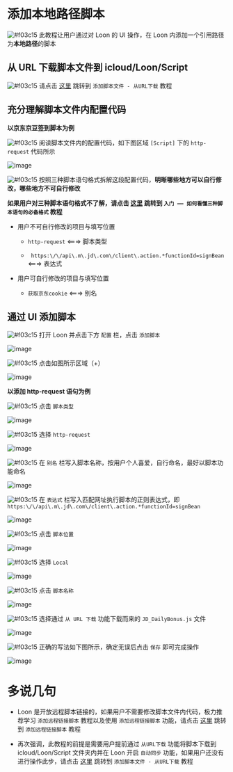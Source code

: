 # 添加本地路径脚本

![#f03c15](https://placehold.it/15/f03c15/000000?text=+) 此教程让用户通过对 Loon 的 UI 操作，在 Loon 内添加一个引用路径为**本地路径**的脚本

## 从 URL 下载脚本文件到 icloud/Loon/Script

![#f03c15](https://placehold.it/15/f03c15/000000?text=+) 请点击 [这里](https://github.com/chiupam/tutorial/blob/master/Loon/Plus/Download_From_URL.md) 跳转到 `添加脚本文件 - 从URL下载` 教程

## 充分理解脚本文件内配置代码

**以京东京豆签到脚本为例**

![#f03c15](https://placehold.it/15/f03c15/000000?text=+) 阅读脚本文件内的配置代码，如下图区域 `[Script]` 下的 `http-request` 代码所示

![image](https://raw.githubusercontent.com/TiyNa/LoonManualimg/main/Plus/JD-DailyBonus_http-request.jpg)

![#f03c15](https://placehold.it/15/f03c15/000000?text=+) 按照三种脚本语句格式拆解这段配置代码，**明晰哪些地方可以自行修改，哪些地方不可自行修改**

**如果用户对三种脚本语句格式不了解，请点击 [这里](https://github.com/chiupam/tutorial/blob/master/Loon/Plus/JaveScript_Format.md) 跳转到 `入门 —— 如何看懂三种脚本语句的必备格式` 教程**

- 用户不可自行修改的项目与填写位置

  - `http-request` <===> 脚本类型

  - ` https:\/\/api\.m\.jd\.com\/client\.action.*functionId=signBean` <===> 表达式

- 用户可自行修改的项目与填写位置

  - `获取京东cookie` <===> 别名

## 通过 UI 添加脚本

![#f03c15](https://placehold.it/15/f03c15/000000?text=+) 打开 Loon 并点击下方 `配置` 栏，点击 `添加脚本`

![image](https://raw.githubusercontent.com/TiyNa/LoonManualimg/main/Plus/Local_Script.jpg)

![#f03c15](https://placehold.it/15/f03c15/000000?text=+) 点击如图所示区域（+）

![image](https://raw.githubusercontent.com/TiyNa/LoonManualimg/main/Plus/Local_Script_1.jpg)

**以添加 http-request 语句为例**

![#f03c15](https://placehold.it/15/f03c15/000000?text=+) 点击 `脚本类型`

![image](https://raw.githubusercontent.com/TiyNa/LoonManualimg/main/Plus/Local_Script_2.jpg)

![#f03c15](https://placehold.it/15/f03c15/000000?text=+) 选择 `http-request`

![image](https://raw.githubusercontent.com/TiyNa/LoonManualimg/main/Plus/Local_Script_3.jpg)

![#f03c15](https://placehold.it/15/f03c15/000000?text=+) 在 `别名` 栏写入脚本名称，按用户个人喜爱，自行命名，最好以脚本功能命名

![image](https://raw.githubusercontent.com/TiyNa/LoonManualimg/main/Plus/Local_Script_4.jpg)

![#f03c15](https://placehold.it/15/f03c15/000000?text=+) 在 `表达式` 栏写入匹配网址执行脚本的正则表达式，即 ` https:\/\/api\.m\.jd\.com\/client\.action.*functionId=signBean`

![image](https://raw.githubusercontent.com/TiyNa/LoonManualimg/main/Plus/Local_Script_5.jpg)

![#f03c15](https://placehold.it/15/f03c15/000000?text=+) 点击 `脚本位置`

![image](https://raw.githubusercontent.com/TiyNa/LoonManualimg/main/Plus/Local_Script_6.jpg)

![#f03c15](https://placehold.it/15/f03c15/000000?text=+) 选择 `Local`

![image](https://raw.githubusercontent.com/TiyNa/LoonManualimg/main/Plus/Local_Script_7.jpg)

![#f03c15](https://placehold.it/15/f03c15/000000?text=+) 点击 `脚本名称`

![image](https://raw.githubusercontent.com/TiyNa/LoonManualimg/main/Plus/Local_Script_8.jpg)

![#f03c15](https://placehold.it/15/f03c15/000000?text=+) 选择通过 `从 URL 下载` 功能下载而来的 `JD_DailyBonus.js` 文件

![image](https://raw.githubusercontent.com/TiyNa/LoonManualimg/main/Plus/Local_Script_9.jpg)

![#f03c15](https://placehold.it/15/f03c15/000000?text=+) 正确的写法如下图所示，确定无误后点击 `保存` 即可完成操作

![image](https://raw.githubusercontent.com/TiyNa/LoonManualimg/main/Plus/Local_Script_10.jpg)

# 多说几句

- Loon 是开放远程脚本链接的，如果用户不需要修改脚本文件内代码，极力推荐学习 `添加远程链接脚本` 教程以及使用 `添加远程链接脚本` 功能，请点击 [这里](https://github.com/chiupam/tutorial/blob/master/Loon/Plus/Remote_JaveScript.md) 跳转到 `添加远程链接脚本` 教程

- 再次强调，此教程的前提是需要用户提前通过 `从URL下载` 功能将脚本下载到 icloud/Loon/Script 文件夹内并在 Loon 开启 `自动同步` 功能，如果用户还没有进行操作此步，请点击 [这里](https://github.com/chiupam/tutorial/blob/master/Loon/Plus/Download_From_URL.md) 跳转到 `添加脚本文件 - 从URL下载` 教程


